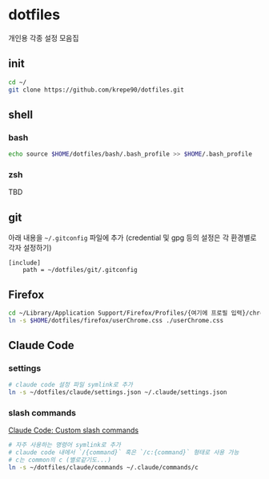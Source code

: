 # dotfiles

개인용 각종 설정 모음집

## init

```bash
cd ~/
git clone https://github.com/krepe90/dotfiles.git
```

## shell

### bash

```bash
echo source $HOME/dotfiles/bash/.bash_profile >> $HOME/.bash_profile
```

### zsh

TBD

## git

아래 내용을 `~/.gitconfig` 파일에 추가
(credential 및 gpg 등의 설정은 각 환경별로 각자 설정하기)

```
[include]
    path = ~/dotfiles/git/.gitconfig
```

## Firefox

```bash
cd ~/Library/Application Support/Firefox/Profiles/{여기에 프로필 입력}/chrome
ln -s $HOME/dotfiles/firefox/userChrome.css ./userChrome.css
```

## Claude Code

### settings

```bash
# claude code 설정 파일 symlink로 추가
ln -s ~/dotfiles/claude/settings.json ~/.claude/settings.json
```

### slash commands

[Claude Code: Custom slash commands](https://docs.anthropic.com/en/docs/claude-code/slash-commands#custom-slash-commands)

```bash
# 자주 사용하는 명령어 symlink로 추가
# claude code 내에서 `/{command}` 혹은 `/c:{command}` 형태로 사용 가능
# c는 common의 c (별로같기도...)
ln -s ~/dotfiles/claude/commands ~/.claude/commands/c
```
